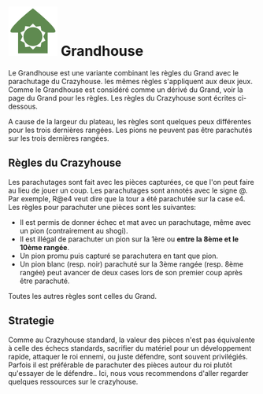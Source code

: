 # ![Grandhouse](https://github.com/gbtami/pychess-variants/blob/master/static/icons/Grandhouse.svg) Grandhouse

Le Grandhouse est une variante combinant les règles du Grand avec le parachutage du Crazyhouse. les mêmes règles s'appliquent aux deux jeux. Comme le Grandhouse est considéré comme un dérivé du Grand, voir la page du Grand pour les règles. Les règles du Crazyhouse sont écrites ci-dessous.

A cause de la largeur du plateau, les règles sont quelques peux différentes pour les trois dernières rangées. Les pions ne peuvent pas être parachutés sur les trois dernières rangées.

## Règles du Crazyhouse

Les parachutages sont fait avec les pièces capturées, ce que l'on peut faire au lieu de jouer un coup. Les parachutages sont annotés avec le signe @. Par exemple, R@e4 veut dire que la tour a été parachutée sur la case e4. Les règles pour parachuter une pièces sont les suivantes:

* Il est permis de donner échec et mat avec un parachutage, même avec un pion (contrairement au shogi).
* Il est illégal de parachuter un pion sur la 1ère ou **entre la 8ème et le 10ème rangée**.
* Un pion promu puis capturé se parachutera en tant que pion.
* Un pion blanc (resp. noir) parachuté sur la 3ème rangée (resp. 8ème rangée) peut avancer de deux cases lors de son premier coup après être parachuté.

Toutes les autres règles sont celles du Grand.

## Strategie

Comme au Crazyhouse standard, la valeur des pièces n'est pas équivalente à celle des échecs standards, sacrifier du matériel pour un développement rapide, attaquer le roi ennemi, ou juste défendre, sont souvent privilégiés. Parfois il est préférable de parachuter des pièces autour du roi plutôt qu'essayer de le défendre.. Ici, nous vous recommendons d'aller regarder quelques ressources sur le crazyhouse.
